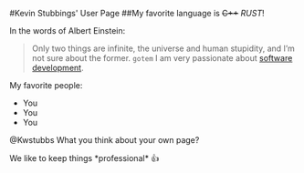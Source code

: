 #Kevin Stubbings' User Page
##My favorite language is ~~C++~~ *RUST*!

In the words of Albert Einstein:

>Only two things are infinite, the universe and human stupidity, and I’m not sure about the former. 
`gotem`
I am very passionate about [software development](https://www.youtube.com/watch?v=dQw4w9WgXcQ).

My favorite people:
- You
- You
- You

@Kwstubbs What you think about your own page?


We like to keep things \*professional\* :+1: 